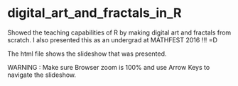 # digital_art_and_fractals_in_R
Showed the teaching capabilities of R by making digital art and fractals from scratch. I also presented this as an undergrad at MATHFEST 2016 !!! =D


The html file shows the slideshow that was presented.

WARNING : Make sure Browser zoom is 100% and use Arrow Keys to navigate the slideshow.
